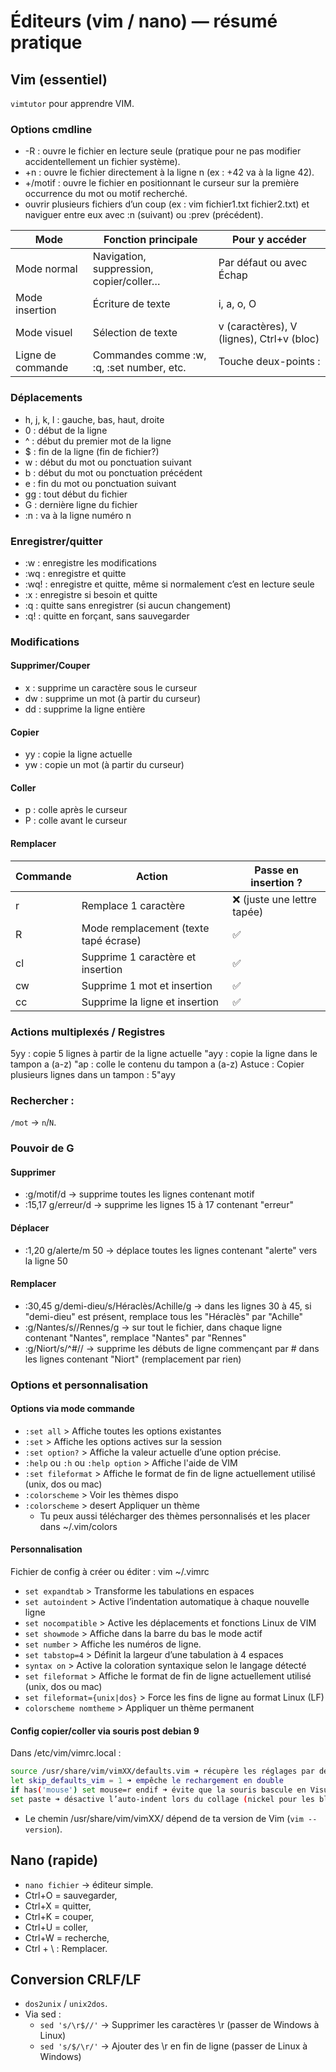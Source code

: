 # Éditeurs (vim / nano) — résumé pratique

## Vim (essentiel)

`vimtutor` pour apprendre VIM.

### Options cmdline
- -R : ouvre le fichier en lecture seule (pratique pour ne pas modifier accidentellement un fichier système).
- +n : ouvre le fichier directement à la ligne n (ex : +42 va à la ligne 42).
- +/motif : ouvre le fichier en positionnant le curseur sur la première occurrence du mot ou motif recherché.
- ouvrir plusieurs fichiers d’un coup (ex : vim fichier1.txt fichier2.txt) et naviguer entre eux avec :n (suivant) ou :prev (précédent).


| Mode              | Fonction principale                       | Pour y accéder                            |
|-------------------|-------------------------------------------|-------------------------------------------|
| Mode normal       | Navigation, suppression, copier/coller…   | Par défaut ou avec Échap                  |
| Mode insertion    | Écriture de texte                         | i, a, o, O                                |
| Mode visuel       | Sélection de texte                        | v (caractères), V (lignes), Ctrl+v (bloc) |
| Ligne de commande | Commandes comme :w, :q, :set number, etc. | Touche deux-points :                      |

### Déplacements
- h, j, k, l : gauche, bas, haut, droite
- 0 : début de la ligne
- ^ : début du premier mot de la ligne
- $ : fin de la ligne (fin de fichier?)
- w : début du mot ou ponctuation suivant
- b : début du mot ou ponctuation précédent
- e : fin du mot ou ponctuation suivant
- gg : tout début du fichier
- G : dernière ligne du fichier
- :n : va à la ligne numéro n


### Enregistrer/quitter
- :w : enregistre les modifications
- :wq : enregistre et quitte
- :wq! : enregistre et quitte, même si normalement c’est en lecture seule
- :x : enregistre si besoin et quitte
- :q : quitte sans enregistrer (si aucun changement)
- :q! : quitte en forçant, sans sauvegarder

### Modifications

#### Supprimer/Couper
- x : supprime un caractère sous le curseur
- dw : supprime un mot (à partir du curseur)
- dd : supprime la ligne entière

#### Copier
- yy : copie la ligne actuelle
- yw : copie un mot (à partir du curseur)

#### Coller
- p : colle après le curseur
- P : colle avant le curseur

#### Remplacer

| Commande | Action                                | Passe en insertion ?       |
|----------|---------------------------------------|----------------------------|
| r        | Remplace 1 caractère                  | ❌ (juste une lettre tapée) |
| R        | Mode remplacement (texte tapé écrase) | ✅                          |
| cl       | Supprime 1 caractère et insertion     | ✅                          |
| cw       | Supprime 1 mot et insertion           | ✅                          |
| cc       | Supprime la ligne et insertion        | ✅                          |

### Actions multiplexés / Registres

5yy : copie 5 lignes à partir de la ligne actuelle
"ayy : copie la ligne dans le tampon a (a-z)
"ap : colle le contenu du tampon a (a-z)
Astuce : Copier plusieurs lignes dans un tampon : 5"ayy

### Rechercher :
`/mot` → `n`/`N`.  

### Pouvoir de G

#### Supprimer
- :g/motif/d → supprime toutes les lignes contenant motif
- :15,17 g/erreur/d → supprime les lignes 15 à 17 contenant "erreur"

#### Déplacer
- :1,20 g/alerte/m 50 → déplace toutes les lignes contenant "alerte" vers la ligne 50

#### Remplacer
- :30,45 g/demi-dieu/s/Héraclès/Achille/g → dans les lignes 30 à 45, si "demi-dieu" est présent, remplace tous les "Héraclès" par "Achille"
- :g/Nantes/s//Rennes/g → sur tout le fichier, dans chaque ligne contenant "Nantes", remplace "Nantes" par "Rennes"
- :g/Niort/s/^#// → supprime les débuts de ligne commençant par # dans les lignes contenant "Niort" (remplacement par rien)

### Options et personnalisation

#### Options via mode commande
- `:set all` > Affiche toutes les options existantes
- `:set` > Affiche les options actives sur la session
- `:set option?` > Affiche la valeur actuelle d’une option précise.
- `:help` ou `:h` ou `:help option` > Affiche l'aide de VIM
- `:set fileformat` > Affiche le format de fin de ligne actuellement utilisé (unix, dos ou mac)
- `:colorscheme` > Voir les thèmes dispo
- `:colorscheme` > desert Appliquer un thème
	- Tu peux aussi télécharger des thèmes personnalisés et les placer dans ~/.vim/colors

#### Personnalisation
Fichier de config à créer ou éditer : vim ~/.vimrc

- `set expandtab` > Transforme les tabulations en espaces
- `set autoindent` > Active l’indentation automatique à chaque nouvelle ligne
- `set nocompatible` > Active les déplacements et fonctions Linux de VIM
- `set showmode` > Affiche dans la barre du bas le mode actif
- `set number` > Affiche les numéros de ligne.
- `set tabstop=4` > Définit la largeur d’une tabulation à 4 espaces
- `syntax on` > Active la coloration syntaxique selon le langage détecté
- `set fileformat` > Affiche le format de fin de ligne actuellement utilisé (unix, dos ou mac)
- `set fileformat={unix|dos}` > Force les fins de ligne au format Linux (LF)
- `colorscheme nomtheme` > Appliquer un thème permanent

#### Config copier/coller via souris post debian 9
Dans /etc/vim/vimrc.local :

```bash
source /usr/share/vim/vimXX/defaults.vim ➜ récupère les réglages par défaut système
let skip_defaults_vim = 1 ➜ empêche le rechargement en double
if has('mouse') set mouse=r endif ➜ évite que la souris bascule en Visual Mode
set paste ➜ désactive l’auto-indent lors du collage (nickel pour les blocs)
```

- Le chemin /usr/share/vim/vimXX/ dépend de ta version de Vim (`vim --version`).

## Nano (rapide)
- `nano fichier` → éditeur simple.  
- Ctrl+O = sauvegarder,
- Ctrl+X = quitter,
- Ctrl+K = couper,
- Ctrl+U = coller,
- Ctrl+W = recherche,
- Ctrl + \ : Remplacer.

## Conversion CRLF/LF
- `dos2unix` / `unix2dos`.
- Via sed : 
	- `sed 's/\r$//'` → Supprimer les caractères \r (passer de Windows à Linux)
	- `sed 's/$/\r/'` → Ajouter des \r en fin de ligne (passer de Linux à Windows)